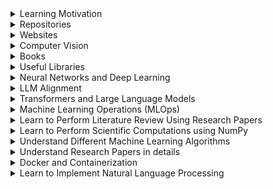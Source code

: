 <details>
<summary>Learning Motivation</summary>

|Concept|Resource|Done|
|---|---|---|	
||[James Clear](https://jamesclear.com/)||
</details>
<details>
<summary>Repositories</summary>

|Concept|Resource|
|---|---|
||[GitHub: Learning](https://github.com/amitness/learning)|
||[Website: The Super Duper NLP Repo](https://notebooks.quantumstat.com/)|
||[GitHub: Machine Learning Articles](https://github.com/christianversloot/machine-learning-articles)|

</details>


<details>
<summary>Websites</summary>

|Concept|Resource|
|---|---|
||[The AI Summer](https://theaisummer.com/)|
||[Learn AI from Top Universities Through these 10 Courses](https://medium.com/towards-artificial-intelligence/learn-ai-from-top-universities-through-these-10-courses-13e7a8d3957b)|

</details>

<details>
<summary>Computer Vision</summary>

|Concept|Resource|Done|
|---|---|---|
||[Article: Selective Search for Object Detection](https://learnopencv.com/selective-search-for-object-detection-cpp-python/)|&check;|
|Face Recognition|[Detecting Faces (Viola Jones Algorithm) - Computerphile](https://www.youtube.com/watch?v=uEJ71VlUmMQ)|&check;|

</details>

<details>
<summary>Books</summary>

|Concept|Resource|Done|
|---|---|---|
|Deep Learning|[Online: Dive into Deep Learning](https://d2l.ai/)||
|Statistics|[Naked Statistics: Stripping the Dread from the Data](https://www.pdfdrive.com/naked-statistics-stripping-the-dread-from-the-data-e177487997.html) `PDF`||

</details>


<details>
<summary>Useful Libraries</summary>

|Library|Description|
|---|---|
|[textdistance 4.2.2](https://pypi.org/project/textdistance/) |python library for comparing distance between two or more sequences by many algorithms.|

</details>


<details>
<summary>Neural Networks and Deep Learning</summary>
	
|Concept|Resource|Done|
|---|---|---|
|Forward Propagation| [Article: Forward propagation in neural networks — Simplified math and code version](https://towardsdatascience.com/forward-propagation-in-neural-networks-simplified-math-and-code-version-bbcfef6f9250)|&check; |
||[Youtube:Forward Propagation in a Deep Network (C1W4L02)](https://www.youtube.com/watch?v=a8i2eJin0lY)| &check;|
||[Article:What’s The Role Of Weights And Bias In a Neural Network?](https://towardsdatascience.com/whats-the-role-of-weights-and-bias-in-a-neural-network-4cf7e9888a0f)|&check;|
|Backward Propagation| [Article:Understanding Backpropagation Algorithm](https://towardsdatascience.com/understanding-backpropagation-algorithm-7bb3aa2f95fd)|&check;|
||[Youtube: Lecture 5: Backpropagation and Project Advice](https://www.youtube.com/watch?v=isPiE-DBagM&list=PL3FW7Lu3i5Jsnh1rnUwq_TcylNr7EkRe6)||
||[Paper: Learning Representations by back-propagating Errors](https://www.iro.umontreal.ca/~vincentp/ift3395/lectures/backprop_old.pdf)||
||[Article: How does Backpropagation works in Neural Networks](https://towardsdatascience.com/how-does-back-propagation-work-in-neural-networks-with-worked-example-bc59dfb97f48)|&check;|
||[How the Backpropagation Algorithm Works](http://neuralnetworksanddeeplearning.com/chap2.html)||
|Activation Functions| [Article: Understanding Activation Functions in Neural Networks](https://medium.com/the-theory-of-everything/understanding-activation-functions-in-neural-networks-9491262884e0)||
||[Article: Softmax Activation Function: How it actually Works](https://towardsdatascience.com/softmax-activation-function-how-it-actually-works-d292d335bd78)||
|Loss Functions|[Article:A list of cost functions used in neural networks, alongside applications](https://stats.stackexchange.com/questions/154879/a-list-of-cost-functions-used-in-neural-networks-alongside-applications)||
||[Article:Cross-Entropy Loss Function](https://towardsdatascience.com/cross-entropy-loss-function-f38c4ec8643e)|&check;|
|Optimization Techniques| ||
|Misc|[Article:Understand the Impact of Learning Rate on Neural Network Performance](https://machinelearningmastery.com/understand-the-dynamics-of-learning-rate-on-deep-learning-neural-networks/)||
|Recurrent Neural Networks| [Article: A Brief Overview of Recurrent Neural Networks (RNN)](https://www.analyticsvidhya.com/blog/2022/03/a-brief-overview-of-recurrent-neural-networks-rnn/)|&check;|
||[Article: Recurrent Neural Networks (RNNs)](https://towardsdatascience.com/recurrent-neural-networks-rnns-3f06d7653a85)||

</details>


<details>
<summary>LLM Alignment</summary>

|Concept|Resource|Done|
|---|---|---|
|Introduction|[Article: Aligning language models to follow instructions](https://openai.com/index/instruction-following/)|&check;|
||[Paper: InstructGPT: Training language models to follow instructions with human feedback](https://arxiv.org/pdf/2203.02155)||
</details>





<details>
<summary>Transformers and Large Language Models</summary>

|Concept|Resource|Done|
|---|---|---|
|Transformers|[Youtube:Illustrated Guide to Transformers Neural Network: A step by step explanation](https://www.youtube.com/watch?v=4Bdc55j80l8)|&check;|
|LLM Inference|[Article: Mastering LLM Techniques: Inference Optimization](https://developer.nvidia.com/blog/mastering-llm-techniques-inference-optimization/)||
</details>

<details>
<summary>Machine Learning Operations (MLOps)</summary>

|Concept|Resource|Done|
|---|---|---|
||[Article: Knowledge Distillation: Principles, Algorithms, Applications](https://neptune.ai/blog/knowledge-distillation)||
||[Knowledge Distillation: Theory and End to End Case Study](https://www.analyticsvidhya.com/blog/2022/01/knowledge-distillation-theory-and-end-to-end-case-study/)||
</details>


<details>
<summary>Learn to Perform Literature Review Using Research Papers</summary>

|Concept|Resource|Done|
|---|---|---|
||[Paper: Attention Is All You Need](https://arxiv.org/pdf/1706.03762.pdf)||
||[Paper: Neural Machine Translation by Jointly Learning to Align and Translate](https://arxiv.org/pdf/1409.0473) `PDF`|✔️|
||[Paper: PERT: PRE-TRAINING BERT WITH PERMUTED LANGUAGE MODEL](https://arxiv.org/pdf/2203.06906v1.pdf) `PDF`||
||[Paper: BERT: Pre-training of Deep Bidirectional Transformers for Language Understanding](https://arxiv.org/pdf/1810.04805.pdf) `PDF`|✔️|
||[Paper: XLNet: Generalized Autoregressive Pretraining for Language Understanding](https://arxiv.org/pdf/1906.08237.pdf) `PDF`||
||[Paper: NATURAL TTS SYNTHESIS BY CONDITIONING WAVENET ON MEL SPECTROGRAM PREDICTIONS](https://arxiv.org/pdf/1712.05884.pdf) `PDF`||
</details>

<details>
<summary>Learn to Perform Scientific Computations using NumPy</summary>

|Concept|Resource|Done|
|---|---|---|
||[Scientific Computing in Python: Introduction to NumPy and Matplotlib](https://sebastianraschka.com/blog/2020/numpy-intro.html)||
</details>

<details>
<summary>Understand Different Machine Learning Algorithms</summary>

|Concept|Resource|Done|
|---|---|---|
||[Article: A visual introduction to machine learning](http://www.r2d3.us/visual-intro-to-machine-learning-part-1/)||
</details>

<details>
<summary>Understand Research Papers in details</summary>

|Concept|Resource|Done|
|---|---|---|
||[Youtube: Attention Is All You Need - Yannic Kilcher](https://www.youtube.com/watch?v=iDulhoQ2pro) `0:27:06`|✔️|
||[Notion: Paper Notes by @yobibyte](https://www.notion.so/Paper-Notes-by-Vitaly-Kurin-97827e14e5cd4183815cfe3a5ecf2f4c)||
||[Youtube: Research Paper Walkthrough](https://www.youtube.com/playlist?list=PLsAqq9lZFOtWUz1WEoJ3GXw197LD7BxMc)||
|Simple Unsupervised Keyphrase Extraction using Sentence Embeddings|[Research Paper Walkthrough](https://www.youtube.com/watch?v=ykClwtoLER8) `0:21:22`|✔️|
|Leveraging BERT for Extractive Text Summarization on Lectures|[Research Paper Walkthrough](https://www.youtube.com/watch?v=JU6eSLsp6vI) `0:20:10`||
|Data Augmentation Techniques for Text Classification in NLP|[Research Paper Walkthrough](https://www.youtube.com/watch?v=-1unNLkwImw) `0:14:32`||
|CRIM at SemEval-2018 Task 9: A Hybrid Approach to Hypernym Discovery|[Research Paper Walkthrough](https://www.youtube.com/watch?v=AxMSd4EPVVc) `0:23:47`||
|Data Augmentation using Pre-trained Transformer Model (BERT, GPT2, etc)|[Research Paper Walkthrough](https://www.youtube.com/watch?v=9O9scQb4sNo) `0:17:43`||
|A Supervised Approach to Extractive Summarisation of Scientific Papers|[Research Paper Walkthrough](https://www.youtube.com/watch?v=73uWfopdjoc) `0:19:00`||
|BLEURT: Learning Robust Metrics for Text Generation|[Research Paper Walkthrough](https://www.youtube.com/watch?v=9lWxwfMKAdM) `0:13:38`||
|DEEPWALK: Online Learning of Social Representations|[ML with Graphs (Research Paper Walkthrough)](https://www.youtube.com/watch?v=-uJL_ANy1jc) `0:17:44`||
|LSBert: A Simple Framework for Lexical Simplification|[Research Paper Walkthrough](https://www.youtube.com/watch?v=uhnKsGDyhEg) `0:20:27`||
|SpanBERT: Improving Pre-training by Representing and Predicting Spans|[Research Paper Walkthrough](https://www.youtube.com/watch?v=QUP3rMrA1mk) `0:14:21`||
|Text Summarization of COVID-19 Medical Articles using BERT and GPT-2|[Research Paper Walkthrough](https://www.youtube.com/watch?v=kC5kP1dPAzc) `0:21:51`||
|Extractive & Abstractive Summarization with Transformer Language Models|[Research Paper Walkthrough](https://www.youtube.com/watch?v=2IzXW3Ypks0) `0:16:58`||
|Unsupervised Multi-Document Summarization using Neural Document Model|[Research Paper Walkthrough](https://www.youtube.com/watch?v=qOoAlI5hpFk) `0:15:11`||
|SummPip: Multi-Document Summarization with Sentence Graph Compression|[Research Paper Walkthrough](https://www.youtube.com/watch?v=1jwUOMQVCo4) `0:16:54`||
|Combining BERT with Static Word Embedding for Categorizing Social Media|[Research Paper Walkthrough](https://www.youtube.com/watch?v=VqlA_ALWQdM) `0:13:50`||
|Reformulating Unsupervised Style Transfer as Paraphrase Generation|[Research Paper Walkthrough](https://www.youtube.com/watch?v=cjnk3PJljDs) `0:19:41`||
|PEGASUS: Pre-training with Gap-Sentences for Abstractive Summarization|[Research Paper Walkthrough](https://www.youtube.com/watch?v=QY8oZxS0txs) `0:15:04`||
|Evaluation of Text Generation: A Survey|[Human-Centric Evaluations (Research Paper Walkthrough)](https://www.youtube.com/watch?v=-CIlz-5um7U) `0:15:53`||
|TOD-BERT: Pre-trained Transformers for Task-Oriented Dialogue Systems|[Research Paper Walkthrough](https://www.youtube.com/watch?v=z3Pe0cJUvO0) `0:15:24`||
|TextRank: Bringing Order into Texts|[Research Paper Walkthrough](https://www.youtube.com/watch?v=2l6Fa767kEw) `0:14:33`||
|Node2Vec: Scalable Feature Learning for Networks|[ML with Graphs (Research Paper Walkthrough)](https://www.youtube.com/watch?v=LpwGZG5j_q0) `0:14:33`||
|HARP: Hierarchical Representation Learning for Network|[ML with Graphs (Research Paper Walkthrough)](https://www.youtube.com/watch?v=7HJFa8Xct80) `0:15:10`||
|URL2Video: Automatic Video Creation From a Web Page|[AI and Creativity (Research Paper Walkthrough)](https://www.youtube.com/watch?v=SlPvzvoU3a8) `0:15:21`||
|On Generating Extended Summaries of Long Documents|[Research Paper Walkthrough](https://www.youtube.com/watch?v=Inc63mLLInA) `0:14:23`||
|Nucleus Sampling: The Curious Case of Neural Text Degeneration|[Research Paper Walkthrough](https://www.youtube.com/watch?v=dCORspO2yVY) `0:12:47`||
|T5: Exploring Limits of Transfer Learning with Text-to-Text Transformer|[Research Paper Walkthrough](https://www.youtube.com/watch?v=91iLu6OOrwk) `0:12:46`||
|DialoGPT: Generative Training for Conversational Response Generation|[Research Paper Walkthrough](https://www.youtube.com/watch?v=Zo679MYoJns) `0:13:16`||
|Hierarchical Transformers for Long Document Classification|[Research Paper Walkthrough](https://www.youtube.com/watch?v=3IOl5d9PZeM) `0:12:46`||
|Beyond Accuracy: Behavioral Testing of NLP Models with CheckList|[Best Paper ACL 2020 (Research Paper Walkthrough)](https://www.youtube.com/watch?v=m4EtNuR5RFQ) `0:14:00`||
|NQE: Neural Query Expansion for Code Search|[Research Paper Walkthrough](https://www.youtube.com/watch?v=QpTZ_-6uio8) `0:12:33`||
|BERT-QE: Contextualized Query Expansion for Document Re-ranking|[Research Paper Walkthrough](https://www.youtube.com/watch?v=WAv6LsIJZbs) `0:10:45`||
|tNodeEmbed: Node Embeddings over Temporal Graphs|[ML with Graphs (Research Paper Walkthrough)](https://www.youtube.com/watch?v=Ol1UYsPvsT8) `0:15:50`||
|Exploring Redundancy Reduction in Summarizing Long Documents|[Research Paper Walkthrough](https://www.youtube.com/watch?v=GFUwKDGYkuI) `0:20:23`||
|Ex2: Neural Data Augmentation via Example Extrapolation|[Research Paper Walkthrough](https://www.youtube.com/watch?v=d0KUF_aNS_s) `0:17:21`||
|Unit Test Case Generation with Transformers|[Research Paper Walkthrough](https://www.youtube.com/watch?v=3tMqXWnHlfs) `0:16:04`||
|GlossBERT: BERT for Word Sense Disambiguation with Gloss Knowledge|[Research Paper Walkthrough](https://www.youtube.com/watch?v=EMDax4OH_ps) `0:11:17`||
|BART: Denoising Sequence-to-Sequence Pre-training for NLG|[Research Paper Walkthrough](https://www.youtube.com/watch?v=BGWpNQHIcs4) `0:12:46`||
|Automatic Title Generation for Text with Transformer Language Model|[Research Paper Walkthrough](https://www.youtube.com/watch?v=KhxHo_OQGtI) `0:12:24`||
|Aspect-based Document Similarity for Research Papers|[Research Paper Walkthrough](https://www.youtube.com/watch?v=ZO6QWG7-Ye0) `0:08:30`||
|LINE: Large-scale Information Network Embedding|[Machine Learning with Graphs](https://www.youtube.com/watch?v=VuqvD3qp76M) `0:19:40`||
|graph2vec: Learning Distributed Representations of Graphs|[ML with Graphs (Paper Walkthrough)](https://www.youtube.com/watch?v=h400_OMWNLo) `0:14:35`||
|Anonymous Walk Embeddings|[ML with Graphs (Research Paper Walkthrough)](https://www.youtube.com/watch?v=VVml3nDiM3E) `0:16:59`||
|An Efficient System for Grammatical Error Correction on Mobile Devices|[Research Paper Walkthrough](https://www.youtube.com/watch?v=3rVn14m8zaM) `0:20:32`||
|Training Question Answering Models From Synthetic Data|[Research Paper Walkthrough](https://www.youtube.com/watch?v=_fNYVuFrgP8) `0:10:15`||
|Entity-level Factual Consistency of Abstractive Text Summarization|[Research Paper Walkthrough](https://www.youtube.com/watch?v=P9wr8IBfDQs) `0:13:29`||
|REALM: Retrieval-Augmented Language Model Pre-Training|[Research Paper Walkthrough](https://www.youtube.com/watch?v=F1naDPJpdY4) `0:19:41`||
|Detecting Hallucinated Content in Conditional Neural Sequence Generation|[NLP Paper Walkthrough](https://www.youtube.com/watch?v=fD2g9s1Isi4) `0:12:25`||
|Thieves on Sesame Street! Model Extraction of BERT-based APIs|[Research Paper Walkthrough](https://www.youtube.com/watch?v=ueC2a3hlBVs) `0:15:55`||
|BERT4Rec: Sequential Recommendation with Bidirectional Encoder Representations from Transformer|[Research Paper Walkthrough](https://www.youtube.com/watch?v=4pYHEzwTa78) `0:10:11`||
|Generalization through Memorization: Nearest Neighbor Language Models|[Research Paper Walkthrough](https://www.youtube.com/watch?v=nJaekQb6DwU) `0:09:22`||
|Few-Shot Learning (1/3): Basic Concepts|[Research Paper Walkthrough](https://www.youtube.com/watch?v=hE7eGew4eeg) `0:18:38`||
|Deduplicating Training Data Makes Language Models Better|[Research Paper Walkthrough](https://www.youtube.com/watch?v=V8VPSLxgDV4) `0:09:56`||
|Graph Clustering using Random-Walk Similarity|[ML with Graphs (Research Paper Walkthrough)](https://www.youtube.com/watch?v=xUuKckq38g4) `0:06:54`||
|Deep Natural Language Processing for LinkedIn Search Systems|[Research Paper Walkthrough](https://www.youtube.com/watch?v=l3O7bCn1JI0) `0:21:33`||
|Want To Reduce Labeling Cost? GPT-3 Can Help|[Machine Learning Research Paper Walkthrough](https://www.youtube.com/watch?v=CYD7HRIjhps) `0:11:13`||
|Controllable Generation from Pre-trained Language Models via Inverse Prompting|[Paper Summary](https://www.youtube.com/watch?v=6RRdXnNd6XM) `0:10:58`||
|GraphSAGE: Inductive Representation Learning on Large Graphs|[Graph ML Research Paper Walkthrough](https://www.youtube.com/watch?v=3AzphNf5ja8) `0:13:18`||
|GAT: Graph Attention Networks|[Graph ML Research Paper Walkthrough](https://www.youtube.com/watch?v=v2P1yZhP8cs) `0:08:44`||
|R-GCN: Modeling Relational Data with Graph Convolution Network|[Graph ML Research Paper Walkthrough](https://www.youtube.com/watch?v=Ys6VdaRguYU) `0:12:26`||
|Zero-Shot Crosslingual Sentence Simplification|[NLP Research Paper Walkthrough](https://www.youtube.com/watch?v=JOB7gwufvAw) `0:16:36`||
|Formal Description of Prompting: Systematic Survey of Prompting Methods in NLP (P.1)|[Research Paper Walkthrough](https://www.youtube.com/watch?v=K3MasIU25Zw) `0:20:19`||
|Language Models and Prompt Engineering: Systematic Survey of Prompting Methods in NLP (P.2)|[Research Paper Walkthrough](https://www.youtube.com/watch?v=OsbUfL8w-mo) `0:20:07`||
|Multi-Prompt Learning: Systematic Survey of Prompting Methods in NLP (P.3)|[Research Paper Walkthrough](https://www.youtube.com/watch?v=iUNDg0etR9U) `0:16:32`||
|TARS: Task-Aware Representation of Sentences for Generic Text Classification|[NLP Paper Summary](https://www.youtube.com/watch?v=XT6acdzVRHM) `0:16:49`||
|FLAN: Fine-tuned LAnguage Nets|[#shorts](https://www.youtube.com/watch?v=RKSxCHA1MAs) `0:01:00`||
|Improving Cross-Lingual Text Classification with Zero-shot Instance-Weighting|[Paper Summary](https://www.youtube.com/watch?v=f3-zYNSqPtw) `0:07:16`||
|Unsupervised Topic Segmentation of Meetings with BERT Embeddings|[Research Paper Walkthrough](https://www.youtube.com/watch?v=uIdqcGNoI_o) `0:09:00`||
|Learning both Weights and Connections for Efficient Neural Networks|[Research Paper Walkthrough](https://www.youtube.com/watch?v=2fy17SwDHUw) `0:08:53`||
|BERT Goes Shopping: Comparing Distributional Models for Product Representations|[Paper Walkthrough](https://www.youtube.com/watch?v=sz-WGz8gg98) `0:13:51`||
|Improving Unsupervised Dialogue Topic Segmentation with Utterance-Pair Coherence Scoring|[Summary](https://www.youtube.com/watch?v=i8WUJZk5_I8) `0:16:33`||
|Transformer-XL: Unleashing the Potential of Attention Models|[Google AI Blog](https://ai.googleblog.com/2019/01/transformer-xl-unleashing-potential-of.html)||
|GPT-3: Language Models are Few-Shot Learners|[Paper Explained](https://www.youtube.com/watch?v=SY5PvZrJhLE) `1:04:29`|✔️|
|BERT Explained: State of the art language model for NLP|[Towards Data Science](https://towardsdatascience.com/bert-explained-state-of-the-art-language-model-for-nlp-f8b21a9b6270)||
|Understanding XLNet|[Borealis AI Blog](https://www.borealisai.com/en/blog/understanding-xlnet/)|✔️|
|What is XLNet and why it outperforms BERT|[Towards Data Science](https://towardsdatascience.com/what-is-xlnet-and-why-it-outperforms-bert-8d8fce710335)|✔️|
|What is Two-Stream Self-Attention in XLNet|[Towards Data Science](https://towardsdatascience.com/what-is-two-stream-self-attention-in-xlnet-ebfe013a0cf3)|✔️|
|Review: Highway Networks — Gating Function To Highway (Image Classification)|[Towards Data Science](https://towardsdatascience.com/review-highway-networks-gating-function-to-highway-image-classification-5a33833797b5)||
|Imagen- unprecedented photorealism × deep level of language understanding|[Google Research](https://imagen.research.google/)||
|WaveNet: A generative model for raw audio|[DeepMind Blog](https://www.deepmind.com/blog/wavenet-a-generative-model-for-raw-audio)|✔️|
|DeepMind's WaveNet : How it works, and how it is evolving|[TensorFlow and Deep Learning](https://www.youtube.com/watch?v=YyUXG-BfDbE) `0:38:11`|✔️|
|WaveNet|[DeepMind Research](https://www.deepmind.com/research/highlighted-research/wavenet)||
|Tacotron 2 - THE BEST TEXT TO SPEECH AI YET!|[YouTube](https://www.youtube.com/watch?v=le1LH4nPfmE) `0:07:17`||
</details>

<details>
<summary>Docker and Containerization</summary>

|Concept|Resource|Done|
|---|---|---|
||[Article: A Beginner-Friendly Introduction to Containers, VMs and Docker](https://www.freecodecamp.org/news/a-beginner-friendly-introduction-to-containers-vms-and-docker-79a9e3e119b/)|✔️|
||[Article: Deploying conda environments in (Docker) containers - how to do it right](https://uwekorn.com/2021/03/01/deploying-conda-environments-in-docker-how-to-do-it-right.html)|✔️|
||[Article: Using Your GPU in a Docker Container](https://blog.roboflow.com/use-the-gpu-in-docker/)||
</details>

<details>
<summary>Learn to Implement Natural Language Processing</summary>

|Concept|Resource|Done|
|---|---|---|
||[Article: What is teacher Forcing?](https://towardsdatascience.com/what-is-teacher-forcing-3da6217fed1c)|✔️|
||[Article: Attention? An Other Perspective! Part 1](https://learningturtle.github.io/Blog/posts/attention_another_perspective/)|✔️|
||[Article: Attention? An Other Perspective! Part 2](https://learningturtle.github.io/Blog/posts/attention_another_perspective_part2/)|✔️|
||[Article: Attention? An Other Perspective! Part 3](https://learningturtle.github.io/Blog/posts/attention_another_perspective_part3/)|✔️|
||[Article: Attention? An Other Perspective! Part 4](https://learningturtle.github.io/Blog/posts/attention_another_perspective_part4/)|✔️|
||[Article: Attention? An Other Perspective! Part 5](https://learningturtle.github.io/Blog/posts/attention_another_perspective_part5/)||
||[Article: Attention Mechanisms in Recurrent Neural Networks (RNNs) With Keras](https://blog.paperspace.com/seq-to-seq-attention-mechanism-keras/)|✔️|
||[Article: Machine Translation With Sequence To Sequence Models And Dot Attention Mechanism](https://blog.paperspace.com/nlp-machine-translation-with-keras/)||
||[Article: Attention Mechanism](https://blog.floydhub.com/attention-mechanism/)|✔️|
||[Article: Attention and Its different Forms](https://towardsdatascience.com/attention-and-its-different-forms-7fc3674d14dc)||
||[Article: Attention: Attention?](https://lilianweng.github.io/lil-log/2018/06/24/attention-attention.html)||
||[Article: Why multi-head self attention works: math, intuitions and 10+1 hidden insights](https://theaisummer.com/self-attention/)||
||[Article: Multi-head attention mechanism: “queries”, “keys”, and “values,” over and over again](https://data-science-blog.com/blog/2021/04/07/multi-head-attention-mechanism/)||
||[Article: How Attention works in Deep Learning: understanding the attention mechanism in sequence models](https://theaisummer.com/attention/)||
||[Article: Transformers Explained Visually (Part 3): Multi-head Attention, deep dive](https://towardsdatascience.com/transformers-explained-visually-part-3-multi-head-attention-deep-dive-1c1ff1024853)||
||[Youtube: Algorithm Whiteboard](https://www.youtube.com/playlist?list=PL75e0qA87dlG-za8eLI6t0_Pbxafk-cxb)||
|Introducing The Algorithm Whiteboard|[YouTube](https://www.youtube.com/watch?v=wWNMST6t1TA) `0:01:16`||
|Rasa Algorithm Whiteboard - Diet Architecture 1: How it Works|[YouTube](https://www.youtube.com/watch?v=vWStcJDuOUk) `0:23:27`||
|Rasa Algorithm Whiteboard - Diet Architecture 2: Design Decisions|[YouTube](https://www.youtube.com/watch?v=KUGGuJ0aTL8) `0:15:06`||
|Rasa Algorithm Whiteboard - Diet Architecture 3: Benchmarking|[YouTube](https://www.youtube.com/watch?v=oj5oPGDlep4) `0:22:34`||
|Rasa Algorithm Whiteboard - Understanding Word Embeddings 1: Just Letters|[YouTube](https://www.youtube.com/watch?v=mWvnlVw_LiY) `0:13:48`||
|Rasa Algorithm Whiteboard - Understanding Word Embeddings 2: CBOW and Skip Gram|[YouTube](https://www.youtube.com/watch?v=BWaHLmG1lak) `0:19:24`||
|Rasa Algorithm Whiteboard - Understanding Word Embeddings 3: GloVe|[YouTube](https://www.youtube.com/watch?v=QoUYlxl1RGI) `0:19:12`||
|Rasa Algorithm Whiteboard - Understanding Word Embeddings 4: Whatlies|[YouTube](https://www.youtube.com/watch?v=FwkwC7IJWO0) `0:14:03`||
|Rasa Algorithm Whiteboard - Transformers & Attention 1: Self Attention|[YouTube](https://www.youtube.com/watch?v=yGTUuEx3GkA) `0:14:32`||
|Rasa Algorithm Whiteboard - Transformers & Attention 2: Keys, Values, Queries|[YouTube](https://www.youtube.com/watch?v=tIvKXrEDMhk) `0:12:26`||
|Rasa Algorithm Whiteboard - Transformers & Attention 3: Multi Head Attention|[YouTube](https://www.youtube.com/watch?v=23XUv0T9L5c) `0:10:55`||
|Rasa Algorithm Whiteboard: Transformers & Attention 4 - Transformers|[YouTube](https://www.youtube.com/watch?v=EXNBy8G43MM) `0:14:34`||
|Rasa Algorithm Whiteboard - StarSpace|[YouTube](https://www.youtube.com/watch?v=ZT3_9Kjx7oI) `0:11:46`||
|Rasa Algorithm Whiteboard - TED Policy|[YouTube](https://www.youtube.com/watch?v=j90NvurJI4I) `0:16:10`||
|Rasa Algorithm Whiteboard - TED in Practice|[YouTube](https://www.youtube.com/watch?v=d8JMJMvErSg) `0:14:54`||
|Rasa Algorithm Whiteboard - Response Selection|[YouTube](https://www.youtube.com/watch?v=2jvyWngHEJM) `0:12:07`||
|Rasa Algorithm Whiteboard - Response Selection: Implementation|[YouTube](https://www.youtube.com/watch?v=0tXkFScW0hE) `0:09:25`||
|Rasa Algorithm Whiteboard - Countvectors and Spelling Errors|[YouTube](https://www.youtube.com/watch?v=Ju7l5ADg10U) `0:13:32`||
|Rasa Algorithm Whiteboard - Subword Embeddings and Spelling|[YouTube](https://www.youtube.com/watch?v=kNw9dpzp5RU) `0:11:58`||
|Rasa Algorithm Whiteboard - Implementation of Subword Embeddings|[YouTube](https://www.youtube.com/watch?v=8D3Gamk1Jig) `0:10:01`||
|Rasa Algorithm Whiteboard - BytePair Embeddings|[YouTube](https://www.youtube.com/watch?v=-0IjF-7OB3s) `0:12:44`||
|Rasa Algorithm Whiteboard: Levenshtein Vectors|[YouTube](https://www.youtube.com/watch?v=e9JdIKgf0QY) `0:11:10`||
|Rasa Algorithm Whiteboard: Measuring Bias in Word Embeddings|[YouTube](https://www.youtube.com/watch?v=UwAvyACOrWs) `0:11:19`||
|Rasa Algorithm Whiteboard - Using Projections to Remove Bias from Word Embeddings|[YouTube](https://www.youtube.com/watch?v=8xQbWlCEHRw) `0:10:41`||
|Rasa Algorithm Whiteboard: Debiasing via Projections Doesn't Always Work|[YouTube](https://www.youtube.com/watch?v=MHdAd48dANo) `0:12:28`||
|Rasa Algorithm Whiteboard - The Maths Behind De-Biasing in Word Embeddings|[YouTube](https://www.youtube.com/watch?v=2ROP1QFKsqc) `0:14:25`||
|Rasa Algorithm Whiteboard - Word Analogies don't Hold in General|[YouTube](https://www.youtube.com/watch?v=u6EmngzBUEU) `0:10:44`||
|Rasa Algorithm Whiteboard - Universal Sentence Encoder|[YouTube](https://www.youtube.com/watch?v=kHdt297eX7Y) `0:11:43`||
|Rasa Algorithm Whiteboard - General Embeddings vs. Specific Problems|[YouTube](https://www.youtube.com/watch?v=V_h_tjAdWT0) `0:11:21`||
|Rasa Algorithm Whiteboard - RulePolicy|[YouTube](https://www.youtube.com/watch?v=dmD3sqzxDXs) `0:12:08`||
|Rasa Algorithm Whiteboard - Bulk Labelling|[YouTube](https://www.youtube.com/watch?v=YsMoGd7sYMQ) `0:14:18`||
|Rasa Algorithm Whiteboard - Toxic Language Detection|[YouTube](https://www.youtube.com/watch?v=Czto6GzJah8) `0:14:44`||
|Rasa Algorithm Whiteboard - Lexical Ambiguity|[YouTube](https://www.youtube.com/watch?v=byy19WPLPBQ) `0:11:34`||
|Rasa Algorithm Whiteboard - Fallback Detection|[YouTube](https://www.youtube.com/watch?v=VldHznqAYlE) `0:12:30`||
|Rasa Algorithm Whiteboard - Language Detection|[YouTube](https://www.youtube.com/watch?v=Z0pnQcWHBZE) `0:16:53`||
|Rasa Algorithm Whiteboard - Incremental Training|[YouTube](https://www.youtube.com/watch?v=FipRjQRaCz8) `0:12:51`||
|Rasa Algorithm Whiteboard - Bulk Labelling UI|[YouTube](https://www.youtube.com/watch?v=T0dDetqgra4) `0:02:57`||
|Rasa Algorithm Whiteboard - Language Agnostic BERT|[YouTube](https://www.youtube.com/watch?v=7tAWk_Coj-s) `0:12:50`||
|Rasa Algorithm Whiteboard - Iterate on Data|[YouTube](https://www.youtube.com/watch?v=xpm17ibm0E8) `0:13:32`||
|Rasa Algorithm Whiteboard - Meaningful Benchmarks|[YouTube](https://www.youtube.com/watch?v=GTClb8RQSGM) `0:14:40`||
|Rasa Algorithm Whiteboard - Model Confidence v2|[YouTube](https://www.youtube.com/watch?v=ev1tNXPo3tE) `0:14:02`||
|Rasa Algorithm Whiteboard - FlashText Entity Extraction|[YouTube](https://www.youtube.com/watch?v=IHHKrqgFgs4) `0:13:46`||
|Rasa Algorithm Whiteboard - Sparsity|[YouTube](https://www.youtube.com/watch?v=0LLZMgUIKwo) `0:10:57`||
|Rasa Algorithm Whiteboard - UnexpecTED Intent Policy|[YouTube](https://www.youtube.com/watch?v=ITwgNNfyG7A) `0:13:31`||
|Rasa Algorithm Whiteboard - UnexpecTEDIntentPolicy Details|[YouTube](https://www.youtube.com/watch?v=lvmBSZrbE-I) `0:15:51`||
|Rasa Algorithm Whiteboard - Finding Unexpected Intents|[YouTube](https://www.youtube.com/watch?v=iDUNi5hU3nk) `0:10:20`||
|Rasa Algorithm Whiteboard - Typo Robustness|[YouTube](https://www.youtube.com/watch?v=HfCd6lXQGWg) `0:11:27`||
|Rasa Algorithm Whiteboard - Bad Label Detection|[YouTube](https://www.youtube.com/watch?v=QdAjt33rhtc) `0:15:25`||
|Rasa Algorithm Whiteboard - Transliteration|[YouTube](https://www.youtube.com/watch?v=IUMTWstbfuM) `0:08:55`||
|Rasa Algorithm Whiteboard - Graphs as a Backend|[YouTube](https://www.youtube.com/watch?v=ipfm_gO1if0) `0:11:50`||
|Rasa Algorithm Whiteboard - Measuring Quality with Markers|[YouTube](https://www.youtube.com/watch?v=iy5gnikdlJo) `0:11:02`||
|Rasa Algorithm Whiteboard - NER for Personal Indentifiable Information is Hard|[YouTube](https://www.youtube.com/watch?v=pSSO9cYK-_U) `0:14:19`||
|Rasa Algorithm Whiteboard - Splitting Intent Classes|[YouTube](https://www.youtube.com/watch?v=Z1FCjUrWRuA) `0:12:50`||
|Rasa Algorithm Whiteboard - Spelling Correction|[YouTube](https://www.youtube.com/watch?v=vxMCkQ_URFQ) `0:11:00`||
|Rasa Algorithm Whiteboard - Translation Issues|[YouTube](https://www.youtube.com/watch?v=94K4LU_Pe8Y) `0:11:29`||
||[Youtube: NLP for Developers](https://www.youtube.com/playlist?list=PL75e0qA87dlFJiNMeKltWImhQxfFwaxvv)||
|NLP for Developers: Transfer Learning|[Rasa](https://www.youtube.com/watch?v=hJ1hzEJE16c) `0:06:45`||
|NLP for Developers: Regular Expressions AKA Regex|[Rasa](https://www.youtube.com/watch?v=jCE9qHkSyoE) `0:06:58`||
|NLP for Developers: Featurizers|[Rasa](https://www.youtube.com/watch?v=PBzGxFxMCuA) `0:06:53`||
|NLP for Developers: Annotating Language Data|[Rasa](https://www.youtube.com/watch?v=OqdPoWmRPBU) `0:07:26`||
|NLP for Developers: Multilingual NLP|[Rasa](https://www.youtube.com/watch?v=jMGgT4lgI28) `0:05:39`||
|NLP for Developers: Non-English Pipeline Components|[Rasa](https://www.youtube.com/watch?v=fqwrGzsYAi8) `0:09:51`||
|NLP for Developers: GPT-3|[Rasa](https://www.youtube.com/watch?v=ZNeNMTSMA5Y) `0:07:45`||
|NLP for Developers: End to End Machine Learning|[Rasa](https://www.youtube.com/watch?v=w6SQ4-2tCA4) `0:06:11`||
|NLP for Developers: Intents|[Rasa](https://www.youtube.com/watch?v=JOf6CNJUzEo) `0:06:26`||
|NLP 4 Developers: Stop Words|[Rasa](https://www.youtube.com/watch?v=QWzx7ysgdmI) `0:05:33`||
|NLP 4 Developers: Confidence|[Rasa](https://www.youtube.com/watch?v=7u8hrogfPZI) `0:04:42`||
|NLP for Developers: Shrinking Transformers|[Rasa](https://www.youtube.com/watch?v=hU6lu15uA-o) `0:05:16`||
|NLP for Developers: BERT|[Rasa](https://www.youtube.com/watch?v=zMxvS7hD-Ug) `0:05:50`||
|NLP for Developers: Tokenization|[Rasa](https://www.youtube.com/watch?v=Z_GGVn6LBRI) `0:04:59`||
|NLP for Developers: Conversational Representations from Transformers (ConveRT)|[Rasa](https://www.youtube.com/watch?v=FHaLmOigX0M) `0:05:46`||
|NLP for Developers: Transformers|[Rasa](https://www.youtube.com/watch?v=KN3ZL65Dze0) `0:05:34`||
|NLP for Developers: Word Embeddings|[Rasa](https://www.youtube.com/watch?v=oUpuABKoElw) `0:06:36`||
|NLP for Developers: Trailer|[Rasa](https://www.youtube.com/watch?v=-G36q8_cYsc) `0:00:32`||
||[Youtube: Hugging Face Course Chapter 1](https://www.youtube.com/playlist?list=PLo2EIpI_JMQtNtKNFFSMNIZwspj8H7-sQ)|✔️|
|Welcome to the Hugging Face course|[YouTube](https://www.youtube.com/watch?v=00GKzGyWFEs) `0:04:33`|✔️|
|The pipeline function|[YouTube](https://www.youtube.com/watch?v=tiZFewofSLM) `0:04:35`|✔️|
|What is Transfer Learning?|[YouTube](https://www.youtube.com/watch?v=BqqfQnyjmgg) `0:04:06`|✔️|
|The carbon footprint of Transformers|[YouTube](https://www.youtube.com/watch?v=ftWlj4FBHTg) `0:05:24`|✔️|
|The Transformer architecture|[YouTube](https://www.youtube.com/watch?v=H39Z_720T5s) `0:02:44`|✔️|
|Transformer models: Encoders|[YouTube](https://www.youtube.com/watch?v=MUqNwgPjJvQ) `0:04:46`|✔️|
|Transformer models: Decoders|[YouTube](https://www.youtube.com/watch?v=d_ixlCubqQw) `0:04:26`|✔️|
|Transformer models: Encoder-Decoders|[YouTube](https://www.youtube.com/watch?v=0_4KEb08xrE) `0:06:47`|✔️|
||[Youtube: Hugging Face Course Chapter 2](https://www.youtube.com/playlist?list=PLo2EIpI_JMQupmYlTIrUTWD_oV-kYA3Hx)|✔️|
|What happens inside the pipeline function? (PyTorch)|[YouTube](https://www.youtube.com/watch?v=1pedAIvTWXk) `0:04:52`|✔️|
|What happens inside the pipeline function? (TensorFlow)|[YouTube](https://www.youtube.com/watch?v=wVN12smEvqg) `0:05:00`|✔️|
|Instantiate a Transformers model (PyTorch)|[YouTube](https://www.youtube.com/watch?v=AhChOFRegn4) `0:03:20`|✔️|
|Instantiate a Transformers model (TensorFlow)|[YouTube](https://www.youtube.com/watch?v=d3JVgghSOew) `0:03:14`|✔️|
|Tokenizers overview|[YouTube](https://www.youtube.com/watch?v=VFp38yj8h3A) `0:00:56`|✔️|
|Word-based tokenizers|[YouTube](https://www.youtube.com/watch?v=nhJxYji1aho) `0:02:52`|✔️|
|Character-based tokenizers|[YouTube](https://www.youtube.com/watch?v=ssLq_EK2jLE) `0:03:01`|✔️|
|Subword-based tokenizers|[YouTube](https://www.youtube.com/watch?v=zHvTiHr506c) `0:03:28`|✔️|
|The tokenization pipeline|[YouTube](https://www.youtube.com/watch?v=Yffk5aydLzg) `0:03:23`|✔️|
|Batching inputs together (PyTorch)|[YouTube](https://www.youtube.com/watch?v=M6adb1j2jPI) `0:02:52`|✔️|
|Batching inputs together (TensorFlow)|[YouTube](https://www.youtube.com/watch?v=ROxrFOEbsQE) `0:02:51`|✔️|
||[Youtube: Hugging Face Course Chapter 3: TensorFlow version](https://www.youtube.com/playlist?list=PLo2EIpI_JMQvXha8ltnkSGDfNCUE59YVm)|✔️|
|Hugging Face Datasets overview (Tensorflow)|[YouTube](https://www.youtube.com/watch?v=W_gMJF0xomE) `0:03:28`|✔️|
|Preprocessing sentence pairs (TensorFlow)|[YouTube](https://www.youtube.com/watch?v=P-rZWqcB6CE) `0:03:09`|✔️|
|Keras introduction|[YouTube](https://www.youtube.com/watch?v=rnTGBy2ax1c) `0:02:50`|✔️|
|Fine-tuning with TensorFlow|[YouTube](https://www.youtube.com/watch?v=AUozVp78dhk) `0:05:04`|✔️|
|Learning rate scheduling with TensorFlow|[YouTube](https://www.youtube.com/watch?v=cpzq6ESSM5c) `0:04:14`|✔️|
|TensorFlow Predictions and metrics|[YouTube](https://www.youtube.com/watch?v=nx10eh4CoOs) `0:04:11`|✔️|
||[Youtube: Illustrated Guide to Transformers Neural Network: A step by step explanation](https://www.youtube.com/watch?v=4Bdc55j80l8) `0:15:00`||
||[Youtube: Ivan Bilan: Understanding and Applying Self-Attention for NLP | PyData Berlin 2018](https://www.youtube.com/watch?v=OYygPG4d9H0) `0:37:40`||
||[Article: Keyword Extraction](https://monkeylearn.com/keyword-extraction/)|✔️|
||[Article: 10 Popular Keyword Extraction Algorithms in Natural Language Processing](https://medium.com/mlearning-ai/10-popular-keyword-extraction-algorithms-in-natural-language-processing-8975ada5750c)||
||[Article: Top 4 Sentence Embedding Techniques using Python!](https://www.analyticsvidhya.com/blog/2020/08/top-4-sentence-embedding-techniques-using-python/)||
||[Article: An Essential Guide to Pretrained Word Embeddings for NLP Practitioners](https://www.analyticsvidhya.com/blog/2020/03/pretrained-word-embeddings-nlp/)||
||[Article: From Word Embeddings to Sentence Embeddings — Part 1/3](https://medium.datadriveninvestor.com/from-word-embeddings-to-sentence-embeddings-part-1-3-7ba9a715e917)||
||[Article: From Word Embeddings to Sentence Embeddings — Part 2/3](https://medium.datadriveninvestor.com/from-word-embeddings-to-sentence-embeddings-part-2-3-21a5b03592a1)||
||[Article: From Word Embeddings to Sentence Embeddings — Part 3/3](https://medium.datadriveninvestor.com/from-word-embeddings-to-sentence-embeddings-part-3-3-e67cc4c217d7)||
||[Article: Keyword Extraction with BERT](https://towardsdatascience.com/keyword-extraction-with-bert-724efca412ea)|✔️|
||[YouTube: BERT Neural Network - EXPLAINED!](https://www.youtube.com/watch?v=xI0HHN5XKDo) `0:11:36`|✔️|
||[Article: Keyword Extraction Methods — The Overview](https://towardsdatascience.com/keyword-extraction-methods-the-overview-35557350f8bb)|✔️|
||[Article: Autoregressive Models](https://otexts.com/fpp2/AR.html)|✔️|
||[Youtube: CS224N: Natural Language Processing with Deep Learning | Winter 2021](https://www.youtube.com/playlist?list=PLoROMvodv4rOSH4v6133s9LFPRHjEmbmJ)||
|Stanford CS224N NLP with Deep Learning | Winter 2021 | Lecture 1 - Introduction and Word Vectors|[YouTube](https://www.youtube.com/watch?v=rmVRLeJRkl4) `1:24:27`||
|Stanford CS224N NLP with Deep Learning | Winter 2021 | Lecture 2 - Neural Classifiers|[YouTube](https://www.youtube.com/watch?v=gqaHkPEZAew) `1:15:18`||
|Stanford CS224N NLP with Deep Learning | Winter 2021 | Lecture 3 - Backprop and Neural Networks|[YouTube](https://www.youtube.com/watch?v=X0Jw4kgaFlg) `1:22:29`||
|Stanford CS224N NLP with Deep Learning | Winter 2021 | Lecture 4 - Dependency Parsing|[YouTube](https://www.youtube.com/watch?v=PSGIodTN3KE) `1:21:22`||
|Stanford CS224N NLP with Deep Learning | Winter 2021 | Lecture 5 - Language Models and RNNs|[YouTube](https://www.youtube.com/watch?v=PLryWeHPcBs) `1:19:17`||
|Stanford CS224N NLP with Deep Learning | Winter 2021 | Lecture 6 - Simple and LSTM RNNs|[YouTube](https://www.youtube.com/watch?v=0LixFSa7yts) `1:21:38`||
|Stanford CS224N NLP with Deep Learning | Winter 2021 | Lecture 7 - Translation, Seq2Seq, Attention|[YouTube](https://www.youtube.com/watch?v=wzfWHP6SXxY) `1:18:54`||
|Stanford CS224N NLP with Deep Learning | Winter 2021 | Lecture 8 - Final Projects; Practical Tips|[YouTube](https://www.youtube.com/watch?v=gKD7jPAdbpE) `1:20:58`||
|Stanford CS224N NLP with Deep Learning | Winter 2021 | Lecture 9 - Self- Attention and Transformers|[YouTube](https://www.youtube.com/watch?v=ptuGllU5SQQ) `1:16:56`||
|Stanford CS224N NLP with Deep Learning | Winter 2021 | Lecture 10 - Transformers and Pretraining|[YouTube](https://www.youtube.com/watch?v=j9AcEI98C0o) `1:21:45`||
|Stanford CS224N NLP with Deep Learning | Winter 2021 | Lecture 11 - Question Answering|[YouTube](https://www.youtube.com/watch?v=NcqfHa0_YmU) `1:51:52`||
|Stanford CS224N NLP with Deep Learning | Winter 2021 | Lecture 12 - Natural Language Generation|[YouTube](https://www.youtube.com/watch?v=1uMo8olr5ng) `1:17:26`||
|Stanford CS224N NLP with Deep Learning | Winter 2021 | Lecture 13 - Coreference Resolution|[YouTube](https://www.youtube.com/watch?v=FFRnDRcbQQU) `1:21:45`||
|Stanford CS224N NLP with Deep Learning | Winter 2021 | Lecture 14 - T5 and Large Language Models|[YouTube](https://www.youtube.com/watch?v=iHWkLvoSpTg) `1:35:13`||
|Stanford CS224N NLP with Deep Learning | Winter 2021 | Lecture 15 - Add Knowledge to Language Models|[YouTube](https://www.youtube.com/watch?v=y68RJVfGoto) `1:17:25`||
|Stanford CS224N NLP with Deep Learning | Winter 2021 | Lecture 16 - Social & Ethical Considerations|[YouTube](https://www.youtube.com/watch?v=-Ldg4qFL6bU) `1:51:15`||
|Stanford CS224N NLP with Deep Learning | Winter 2021 | Lecture 17 - Model Analysis and Explanation|[YouTube](https://www.youtube.com/watch?v=f_qmSSBWV_E) `1:17:11`||
|Stanford CS224N NLP with Deep Learning | Winter 2021 | Lecture 18 - Future of NLP + Deep Learning|[YouTube](https://www.youtube.com/watch?v=2t7Q9WVUaf8) `1:20:05`||
|Stanford CS224N: NLP with Deep Learning | Winter 2020 | Low Resource Machine Translation|[YouTube](https://www.youtube.com/watch?v=mp95Z5yM92c) `1:15:45`||
|Stanford CS224N: NLP with Deep Learning | Winter 2020 | BERT and Other Pre-trained Language Models|[YouTube](https://www.youtube.com/watch?v=knTc-NQSjKA) `0:54:28`||
||[Article: How to solve 90% of NLP problems: a step-by-step guide](https://blog.insightdatascience.com/how-to-solve-90-of-nlp-problems-a-step-by-step-guide-fda605278e4e)||
||[Course: A Code-First Introduction to Natural Language Processing](https://www.fast.ai/2019/07/08/fastai-nlp/)||
||[Article: Why are Cosine Similarities of Text embeddings almost always positive?](https://medium.com/@vaibhavgarg1982/why-are-cosine-similarities-of-text-embeddings-almost-always-positive-6bd31eaee4d5)||
||[Article: 10 Surveys About Popular NLP Areas](https://medium.com/nlplanet/10-surveys-about-popular-nlp-areas-7a4537c3bcaf)||
||[Youtube: Recurrent Neural Networks](https://www.youtube.com/playlist?list=PLdxQ7SoCLQAPGGoti2azCqQciyQ9ElLaB)||
|Deep Learning 62:  Introduction to Recurrent Neural Network (RNN)|[YouTube](https://www.youtube.com/watch?v=nPkZGg-As7E) `0:17:33`||
|Deep Learning 63: (Part A) Architecture of Recurrent Neural Network (RNN)|[YouTube](https://www.youtube.com/watch?v=dZWfcRCAZlo) `0:12:14`||
|Deep Learning 64: (Part B) Backpropgtation in Time (BPTT) for Recurrent Neural Network (RNN)|[YouTube](https://www.youtube.com/watch?v=phOVApJHjsU) `0:31:23`||
|Deep Learning 65: (Part C) Vanishing Gradients in Recurrent Neural Network (RNN)|[YouTube](https://www.youtube.com/watch?v=0kyCuYiN93c) `0:15:07`||
</details>

